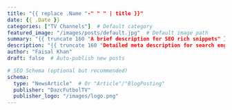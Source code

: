 ```yaml
---
title: "{{ replace .Name "-" " " | title }}"
date: {{ .Date }}
categories: ["TV Channels"]  # Default category
featured_image: "/images/posts/default.jpg"  # Default image path
summary: "{{ truncate 160 "A brief description for SEO rich snippets" }}"  # Auto-truncated
description: "{{ truncate 160 "Detailed meta description for search engines" }}"  # Alternate field
author: "Faisal Khan"
draft: false  # Auto-publish new posts

# SEO Schema (optional but recommended)
schema:
  type: "NewsArticle"  # Or "Article"/"BlogPosting"
  publisher: "DazcFutbolTV"
  publisher_logo: "/images/logo.png"  
---
```


<!-- Your content goes here -->
